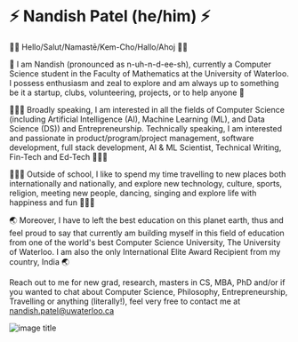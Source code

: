 # ⚡️ Nandish Patel (he/him) ⚡️
👋🏻 Hello/Salut/Namastē/Kem-Cho/Hallo/Ahoj 👋🏻

🙌 I am Nandish (pronounced as n-uh-n-d-ee-sh), currently a Computer Science student in the Faculty of Mathematics at the University of Waterloo. I possess enthusiasm and zeal to explore and am always up to something be it a startup, clubs, volunteering, projects, or to help anyone 🙌

👨🏻‍💻 Broadly speaking, I am interested in all the fields of Computer Science (including Artificial Intelligence (AI), Machine Learning (ML), and Data Science (DS)) and Entrepreneurship. Technically speaking, I am interested and passionate in product/program/project management, software development, full stack development, AI & ML Scientist, Technical Writing, Fin-Tech and Ed-Tech 👨🏻‍💻

👨🏻‍💻 Outside of school, I like to spend my time travelling to new places both internationally and nationally, and explore new technology, culture, sports, religion, meeting new people, dancing, singing and explore life with happiness and fun 🙋🏻‍♂️

🌏 Moreover, I have to left the best education on this planet earth, thus and feel proud to say that currently am building myself in this field of education from one of the world's best Computer Science University, The University of Waterloo. I am also the only International Elite Award Recipient from my country, India 🌏

Reach out to me for new grad, research, masters in CS, MBA, PhD and/or if you wanted to chat about Computer Science, Philosophy, Entrepreneurship, Travelling or anything (literally!), feel very free to contact me at nandish.patel@uwaterloo.ca

![image title](https://rushter.com/counter.svg)



<!--

### Hi there 👋

<div>
  <img src="https://github-readme-stats.vercel.app/api?username=nandishofficial&show_icons=true&theme=blueberry&hide_border=true&count_private=true" />
</div>

**nandishofficial/nandishofficial** is a ✨ _special_ ✨ repository because its `README.md` (this file) appears on your GitHub profile.

Here are some ideas to get you started:

- 🔭 I’m currently working on ...
- 🌱 I’m currently learning ...
- 👯 I’m looking to collaborate on ...
- 🤔 I’m looking for help with ...
- 💬 Ask me about ...
- 📫 How to reach me: ...
- 😄 Pronouns: ...
- ⚡ Fun fact: ...
-->
